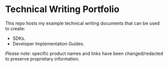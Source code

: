 # Technical Writing Portfolio

This repo hosts my example technical writing documents that can be used to create:

* SDKs.
* Developer Implementation Guides.

*Please note*: specific product names and links have been changed/redacted to preserve proprietary information.
